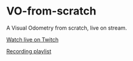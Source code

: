 # VO-from-scratch
A Visual Odometry from scratch, live on stream.

[Watch live on Twitch](https://www.twitch.tv/the_apprentice_greybeard)

[Recording playlist](https://www.youtube.com/playlist?list=PLl8zGrwUd6SCO9FBOTwZn0Tr7DVyf1NKv)

